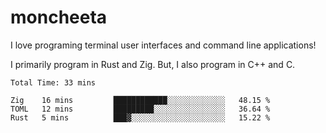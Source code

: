 # moncheeta

I love programing terminal user interfaces and command line applications!

I primarily program in Rust and Zig. But, I also program in C++ and C.

<!--START_SECTION:waka-->

```text
Total Time: 33 mins

Zig    16 mins         ████████████░░░░░░░░░░░░░   48.15 %
TOML   12 mins         █████████░░░░░░░░░░░░░░░░   36.64 %
Rust   5 mins          ███▓░░░░░░░░░░░░░░░░░░░░░   15.22 %
```

<!--END_SECTION:waka-->

